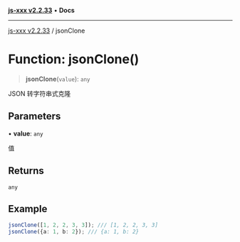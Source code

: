 [**js-xxx v2.2.33**](../README.md) • **Docs**

***

[js-xxx v2.2.33](../README.md) / jsonClone

# Function: jsonClone()

> **jsonClone**(`value`): `any`

JSON 转字符串式克隆

## Parameters

• **value**: `any`

值

## Returns

`any`

## Example

```ts
jsonClone([1, 2, 2, 3, 3]); /// [1, 2, 2, 3, 3]
jsonClone({a: 1, b: 2}); /// {a: 1, b: 2}
```
